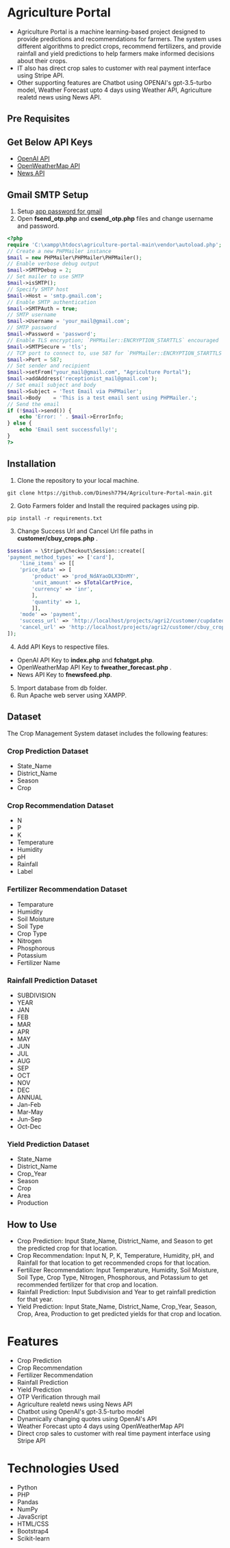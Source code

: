 # Agriculture Portal
* Agriculture Portal is a machine learning-based project designed to provide predictions and recommendations for farmers. The system uses different algorithms to predict crops, recommend fertilizers, and provide rainfall and yield predictions to help farmers make informed decisions about their crops.
* IT also has direct crop sales to customer with real payment interface using Stripe API.
* Other supporting features are Chatbot using OPENAI's gpt-3.5-turbo model, Weather Forecast upto 4 days using Weather API, Agriculture realetd news using News API.
## Pre Requisites

## Get Below API Keys
* [OpenAI API](https://platform.openai.com/api-keys)
* [OpenWeatherMap API](https://openweathermap.org/api)
* [News API](https://newsapi.org/)

## Gmail SMTP Setup

1. Setup [app password for gmail](https://support.google.com/accounts/answer/185833?hl=en)
2. Open **fsend_otp.php** and **csend_otp.php** files and change username and password.

```php
<?php
require 'C:\xampp\htdocs\agriculture-portal-main\vendor\autoload.php';
// Create a new PHPMailer instance
$mail = new PHPMailer\PHPMailer\PHPMailer();
// Enable verbose debug output
$mail->SMTPDebug = 2;
// Set mailer to use SMTP
$mail->isSMTP();
// Specify SMTP host
$mail->Host = 'smtp.gmail.com';
// Enable SMTP authentication
$mail->SMTPAuth = true;
// SMTP username
$mail->Username = 'your_mail@gmail.com';
// SMTP password
$mail->Password = 'password';
// Enable TLS encryption; `PHPMailer::ENCRYPTION_STARTTLS` encouraged
$mail->SMTPSecure = 'tls';
// TCP port to connect to, use 587 for `PHPMailer::ENCRYPTION_STARTTLS` above
$mail->Port = 587;
// Set sender and recipient
$mail->setFrom("your_mail@gmail.com", "Agriculture Portal");
$mail->addAddress('receptionist_mail@gmail.com');
// Set email subject and body
$mail->Subject = 'Test Email via PHPMailer';
$mail->Body    = 'This is a test email sent using PHPMailer.';
// Send the email
if (!$mail->send()) {
    echo 'Error: ' . $mail->ErrorInfo;
} else {
    echo 'Email sent successfully!';
}
?>
```
## Installation
1. Clone the repository to your local machine.
```link
git clone https://github.com/Dinesh7794/Agriculture-Portal-main.git
```
2. Goto Farmers folder and Install the required packages using pip.
```link
pip install -r requirements.txt
```
3. Change Success Url and Cancel Url file paths in **customer/cbuy_crops.php** .
```php
$session = \Stripe\Checkout\Session::create([
'payment_method_types' => ['card'],
	'line_items' => [[
	'price_data' => [
		'product' => 'prod_NdAYaoDLX3DnMY',
		'unit_amount' => $TotalCartPrice,
		'currency' => 'inr',
		],
		'quantity' => 1,
		]],
	'mode' => 'payment',
	'success_url' => 'http://localhost/projects/agri2/customer/cupdatedb.php',   // Change File Path
	'cancel_url' => 'http://localhost/projects/agri2/customer/cbuy_crops.php',   // Change File Path
]);
```
4. Add API Keys to respective files.
* OpenAI API Key to **index.php** and **fchatgpt.php**.
* OpenWeatherMap API Key to **fweather_forecast.php** .
* News API Key to **fnewsfeed.php**.
5. Import database from db folder.
6. Run Apache web server using XAMPP.

## Dataset
The Crop Management System dataset includes the following features:
### Crop Prediction Dataset
* State_Name
* District_Name
* Season
* Crop
### Crop Recommendation Dataset
* N
* P
* K
* Temperature
* Humidity
* pH
* Rainfall
* Label
### Fertilizer Recommendation Dataset
* Temparature
* Humidity
* Soil Moisture
* Soil Type
* Crop Type
* Nitrogen
* Phosphorous
* Potassium
* Fertilizer Name
### Rainfall Prediction Dataset
* SUBDIVISION
* YEAR
* JAN
* FEB
* MAR
* APR
* MAY
* JUN
* JUL
* AUG
* SEP
* OCT
* NOV
* DEC
* ANNUAL
* Jan-Feb
* Mar-May
* Jun-Sep
* Oct-Dec
### Yield Prediction Dataset
* State_Name
* District_Name
* Crop_Year
* Season
* Crop
* Area
* Production
## How to Use
* Crop Prediction: Input State_Name, District_Name, and Season to get the predicted crop for that location.
* Crop Recommendation: Input N, P, K, Temperature, Humidity, pH, and Rainfall for that location to get recommended crops for that location.
* Fertilizer Recommendation: Input Temperature, Humidity, Soil Moisture, Soil Type, Crop Type, Nitrogen, Phosphorous, and Potassium to get recommended fertilizer for that crop and location.
* Rainfall Prediction: Input Subdivision and Year to get rainfall prediction for that year.
* Yield Prediction: Input State_Name, District_Name, Crop_Year, Season, Crop, Area, Production to get predicted yields for that crop and location.
# Features
* Crop Prediction
* Crop Recommendation
* Fertilizer Recommendation
* Rainfall Prediction
* Yield Prediction
* OTP Verification through mail
* Agriculture realetd news using News API
* Chatbot using OpenAI's gpt-3.5-turbo model
* Dynamically changing quotes using OpenAI's API
* Weather Forecast upto 4 days using OpenWeatherMap API
* Direct crop sales to customer with real time payment interface using Stripe API
# Technologies Used
* Python
* PHP
* Pandas
* NumPy
* JavaScript
* HTML/CSS
* Bootstrap4
* Scikit-learn

 


